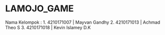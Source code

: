 # LAMOJO_GAME
Nama Kelompok : 1. 4210171007 | Mayvan Gandhy 2. 4210171013 | Achmad Theo S 3. 4210171018 | Kevin Islamey D.K
